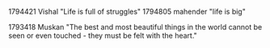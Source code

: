 
1794421  Vishal "Life is full of struggles"
1794805  mahender "life is big"

1793418 Muskan "The best and most beautiful things in the world cannot be seen or even touched - they must be felt with the heart."

